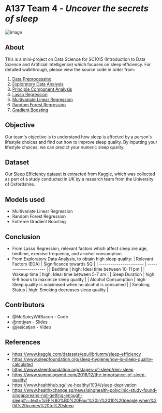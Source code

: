 # A137 Team 4 - _Uncover the secrets of sleep_
![image](https://ibb.co/Qmsy5cR)

## About
This is a mini-project on Data Science for SC1015 (Introduction to Data Science and Artificial Intelligence) which focuses on sleep efficiency. For detailed walkthrough, please view the source code in order from:

1. [Data Preprocessing](https://github.com/McSpicyWifBacon/DSAI-Project/blob/main/data-preprocessing.ipynb)
2. [Exploratory Data Analysis](https://github.com/McSpicyWifBacon/DSAI-Project/blob/main/eda.ipynb)
3. [Principle Component Analysis](https://github.com/McSpicyWifBacon/DSAI-Project/blob/main/pca.ipynb)
4. [Lasso Regression](https://github.com/McSpicyWifBacon/DSAI-Project/blob/main/lasso-regression.ipynb)
5. [Multivariate Linear Regression](https://github.com/McSpicyWifBacon/DSAI-Project/blob/main/multivariate-regression.ipynb)
6. [Random Forest Regression](https://github.com/McSpicyWifBacon/DSAI-Project/blob/main/random-forest-regression.ipynb)
7. [Gradient Boosting](https://github.com/McSpicyWifBacon/DSAI-Project/blob/main/gradient-boosting.ipynb)

## Objective
Our team's objective is to understand how sleep is affected by a person's lifestyle choices and find out how to improve sleep quality. By inputting your lifestyle choices, we can predict your numeric sleep quality.

## Dataset
Our [Sleep Efficiency dataset](https://www.kaggle.com/datasets/equilibriumm/sleep-efficiency) is extracted from Kaggle, which was collected as part of a  study conducted in UK by a research team from the University of Oxfordshire.

## Models used
- Multivariate Linear Regression
- Random Forest Regression
- Extreme Gradient Boosting

## Conclusion
- From Lasso Regression, relevant factors which affect sleep are age, bedtime, exercise frequency, and alcohol consumption
- From Exploratory Data Analysis, to obtain high sleep quality:
| Relevant Factors (EDA) | Significance towards SQ |
| ----------------------- | ---------------------- |
| Bedtime | high: Ideal time between 10-11 pm |
| Wakeup time | high: Ideal time between 5-7 am |
| Sleep Duration | high: 6-8 hours to maximize sleep quality |
| Alcohol Consumption | high: Sleep quality is maximised when no alcohol is consumed |
| Smoking Status | high: Smoking decreases sleep quality |

## Contributors
- @McSpicyWifBacon - Code
- @notjyan - Slides
- @jesicatjan - Video

## References
- <https://www.kaggle.com/datasets/equilibriumm/sleep-efficiency>
- <https://www.sleepfoundation.org/sleep-hygiene/how-is-sleep-quality-calculated>
- <https://www.sleepfoundation.org/stages-of-sleep/rem-sleep>
- <https://www.somnologymd.com/2016/12/the-importance-of-sleep-quality/>
- <https://www.healthhub.sg/live-healthy/1034/sleep-deprivation>
- <https://www.healthxchange.sg/news/singhealth-polyclinic-study-found-singaporeans-not-getting-enough-sleep#:~:text=%EF%80%B0%20Four%20in%2010%20people,when%20it%20comes%20to%20sleep>
